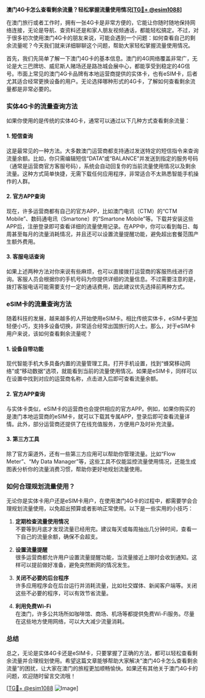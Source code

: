 **澳门4G卡怎么查看剩余流量？轻松掌握流量使用情况[[TG💪+ @esim1088](https://t.me/s/esim1088)]**

在澳门旅行或者工作时，拥有一张4G卡是非常方便的，它能让你随时随地保持网络连接，无论是导航、查资料还是和家人朋友视频通话，都能轻松搞定。不过，对于很多初次使用澳门4G卡的朋友来说，可能会遇到一个问题：如何查看自己的剩余流量呢？今天我们就来详细聊聊这个问题，帮助大家轻松掌握流量使用情况。

首先，我们先简单了解一下澳门4G卡的基本信息。澳门的4G网络覆盖非常广，无论是大三巴牌坊、威尼斯人赌场还是路氹城会展中心，都能享受到稳定的4G信号。市面上常见的澳门4G卡品牌有本地运营商提供的实体卡，也有eSIM卡，后者尤其适合经常更换设备的用户。无论选择哪种形式的4G卡，了解如何查看剩余流量都是非常必要的。

### **实体4G卡的流量查询方法**

如果你使用的是传统的实体4G卡，通常可以通过以下几种方式查看剩余流量：

#### **1. 短信查询**
这是最常见的一种方法。大多数澳门运营商都支持通过发送特定的短信指令来查询流量余额。比如，你只需编辑短信“DATA”或“BALANCE”并发送到指定的服务号码（通常是运营商官方客服号码），系统会自动回复你的当前流量使用情况以及剩余流量。这种方式简单快捷，无需下载任何应用程序，非常适合不太熟悉智能手机操作的人群。

#### **2. 官方APP查询**
现在，许多运营商都有自己的官方APP，比如澳门电讯（CTM）的“CTM Mobile”、数码通电讯（Smartone）的“Smartone Mobile”等。下载并安装这些APP后，注册登录即可查看详细的流量使用记录。在APP中，你可以看到每日、每周甚至每月的流量消耗情况，并且还可以设置流量提醒功能，避免超出套餐范围产生额外费用。

#### **3. 客服电话查询**
如果上述两种方法对你来说有些麻烦，也可以直接拨打运营商的客服热线进行咨询。客服人员会根据你的手机号码为你提供详细的流量信息。不过需要注意的是，拨打客服电话可能需要支付一定的通话费用，因此建议优先选择前两种方式。

### **eSIM卡的流量查询方法**

随着科技的发展，越来越多的人开始使用eSIM卡。相比传统实体卡，eSIM卡更加轻便小巧，支持多设备切换，非常适合经常出国旅行的人士。那么，对于eSIM卡用户来说，该如何查看剩余流量呢？

#### **1. 设备自带功能**
现代智能手机大多具备内置的流量管理工具。打开手机设置，找到“蜂窝移动网络”或“移动数据”选项，就能看到当前的流量使用情况。如果是eSIM卡，同样可以在设置中找到对应的运营商名称，点击进入后即可查看流量余额。

#### **2. 官方APP查询**
与实体卡类似，eSIM卡的运营商也会提供相应的官方APP。例如，如果你购买的是澳门本地运营商的eSIM卡，就可以下载其专属APP，登录后即可查看流量详情。此外，部分运营商还提供了在线充值服务，方便用户及时补充流量。

#### **3. 第三方工具**
除了官方渠道外，还有一些第三方应用可以帮助你管理流量。比如“Flow Meter”、“My Data Manager”等，这些工具不仅能监控流量使用情况，还能生成图表分析你的流量消费习惯，帮助你更好地规划流量使用。

### **如何合理规划流量使用？**

无论你是实体卡用户还是eSIM卡用户，在使用澳门4G卡的过程中，都需要学会合理规划流量使用，以免超出预算或者影响正常使用。以下是一些实用的小技巧：

1. **定期检查流量使用情况**  
   不要等到月底才发现流量已经用完。建议每天或每周抽出几分钟时间，查看一下自己的流量余额，确保不会超支。

2. **设置流量提醒**  
   很多运营商都允许用户设置流量提醒功能，当流量接近上限时会收到通知。这样可以提前做好准备，避免突然断网的情况发生。

3. **关闭不必要的后台程序**  
   许多应用程序会在后台运行并消耗流量，比如社交媒体、新闻客户端等。关闭这些不必要的程序，可以有效节省流量。

4. **利用免费Wi-Fi**  
   在澳门，许多公共场所如咖啡馆、商场、机场等都提供免费Wi-Fi服务。尽量在这些地方使用网络，可以大大减少流量消耗。

### **总结**

总之，无论是实体4G卡还是eSIM卡，只要掌握了正确的方法，都可以轻松查看剩余流量并合理规划使用。希望这篇文章能够帮助大家解决“澳门4G卡怎么查看剩余流量”的困扰，让大家在澳门的旅程更加顺畅愉快。如果还有其他关于澳门4G卡的问题，欢迎随时留言交流哦！

[[TG💪+ @esim1088](https://t.me/s/esim1088) ![Image](https://i.postimg.cc/4NQfJmqS/Snipaste-2025-05-13-00-14-12.png)]